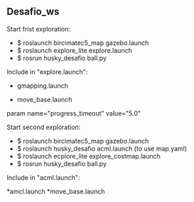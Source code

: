 ## Desafio_ws

Start frist exploration:
* $ roslaunch bircimatec5_map gazebo.launch
* $ roslaunch explore_lite explore.launch
* $ rosrun husky_desafio ball.py

Include in "explore.launch":

* gmapping.launch 

* move_base.launch 

param name="progress_timeout" value="5.0"
<param name="min_frontier_size" value="15.0"

Start second exploration:

* $ roslaunch bircimatec5_map gazebo.launch
* $ roslaunch husky_desafio acml.launch (to use map.yaml)
* $ roslaunch ecplore_lite explore_costmap.launch
* $ rosrun husky_desafio ball.py

Include in "acml.launch":

*amcl.launch 
*move_base.launch 

